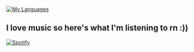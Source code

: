 
[![My Languages](https://github-readme-stats.vercel.app/api/top-langs/?username=pieloaf&show_icons=true&theme=nord)](https://github.com/pieloaf)

## I love music so here's what I'm listening to rn :))
[![Spotify](https://novatorem-three-nu.vercel.app/api/spotify)](https://open.spotify.com/user/cupántaé)
